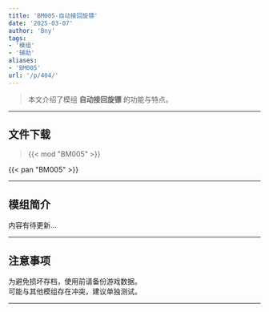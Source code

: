 ```yaml
---
title: 'BM005-自动接回旋镖'
date: '2025-03-07'
author: 'Bny'
tags:
- '模组'
- '辅助'
aliases:
- 'BM005'
url: '/p/404/'
---
```


> 本文介绍了模组 **自动接回旋镖** 的功能与特点。

---

## 文件下载  

> {{< mod "BM005" >}}  

{{< pan "BM005" >}}  

---

## 模组简介

>  
内容有待更新...  

---

## 注意事项

>  
为避免损坏存档，使用前请备份游戏数据。  
可能与其他模组存在冲突，建议单独测试。  

---

